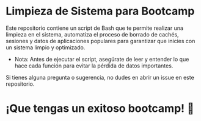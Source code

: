 # Limpieza de Sistema para Bootcamp

Este repositorio contiene un script de Bash que te permite realizar una limpieza en el sistema, automatiza el proceso de borrado de cachés, sesiones y datos de aplicaciones populares para garantizar que inicies con un sistema limpio y optimizado. 

- Nota: Antes de ejecutar el script, asegúrate de leer y entender lo que hace cada función para evitar la pérdida de datos importantes.

Si tienes alguna pregunta o sugerencia, no dudes en abrir un issue en este repositorio.

# ¡Que tengas un exitoso bootcamp! :rocket:

